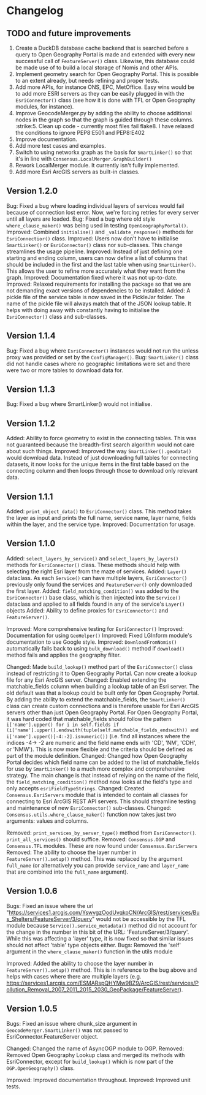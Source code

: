 Changelog
=========

TODO and future improvements
----------------------------
1. Create a DuckDB database cache backend that is searched before a query to Open Geography Portal is made and extended with every new successful call of ``FeatureServer()`` class. Likewise, this database could be made use of to build a local storage of Nomis and other APIs.
2. Implement geometry search for Open Geography Portal. This is possible to an extent already, but needs refining and proper tests.
3. Add more APIs, for instance ONS, EPC, MetOffice. Easy wins would be to add more ESRI servers as they can be easily plugged in with the ``EsriConnector()`` class (see how it is done with TFL or Open Geography modules, for instance).
4. Improve GeocodeMerger.py by adding the ability to choose additional nodes in the graph so that the graph is guided through these columns.
:strike:5. Clean up code - currently most files fail flake8. I have relaxed the conditions to ignore PEP8:E501 and PEP8:E402
6. Improve documentation.
7. Add more test cases and examples.
8. Switch to using networkx graph as the basis for ``SmartLinker()`` so that it's in line with ``Consensus.LocalMerger.GraphBuilder()``
9. Rework LocalMerger module. It currently isn't fully implemented.
10. Add more Esri ArcGIS servers as built-in classes.


Version 1.2.0
-------------

Bug: Fixed a bug where loading individual layers of services would fail because of connection lost error. Now, we're forcing retries for every server until all layers are loaded.
Bug: Fixed a bug where old style ``where_clause_maker()`` was being used in testing ``OpenGeographyPortal()``.
Improved: Combined ``initialise()`` and ``_validate_response()`` methods for ``EsriConnectior()`` class.
Improved: Users now don't have to initialise ``SmartLinker()`` or ``EsriConnector()`` class nor sub-classes. This change streamlines the usage pipeline.
Improved: Instead of just defining one starting and ending column, users can now define a list of columns that should be included in the first and the last table when using ``SmartLinker()``. This allows the user to refine more accurately what they want from the graph.
Improved: Documentation fixed where it was not up-to-date.
Improved: Relaxed requirements for installing the package so that we are not demanding exact versions of dependencies to be installed.
Added: A pickle file of the service table is now saved in the PickleJar folder. The name of the pickle file will always match that of the JSON lookup table. It helps with doing away with constantly having to initialise the ``EsriConnector()`` class and sub-classes.


Version 1.1.4
-------------

Bug: Fixed a bug where ``EsriConnector()`` instances would not run the unless proxy was provided or set by the ``ConfigManager()``.
Bug: ``SmartLinker()`` class did not handle cases where no geographic limitations were set and there were two or more tables to download data for. 

Version 1.1.3
-------------

Bug: Fixed a bug where SmartLinker() would not initialise.

Version 1.1.2
-------------

Added: Ability to force geometry to exist in the connecting tables. This was not guaranteed because the breadth-first search algorithm would not care about such things. 
Improved: Improved the way ``SmartLinker().geodata()`` would download data. Instead of just downloading full tables for connecting datasets, it now looks for the unique items in the first table based on the connecting column and then loops through those to download only relevant data.

Version 1.1.1
-------------

Added: ``print_object_data()`` to ``EsriConnector()`` class. This method takes the layer as input and prints the full name, service name, layer name, fields within the layer, and the service type.
Improved: Documentation for usage.


Version 1.1.0
-------------

Added: ``select_layers_by_service()`` and ``select_layers_by_layers()`` methods for ``EsriConnector()`` class. These methods should help with selecting the right Esri layer from the maze of services.
Added: ``Layer()`` dataclass. As each ``Service()`` can have multiple layers, ``EsriConnector()`` previously only found the services and ``FeatureServer()`` only downloaded the first layer.
Added: ``field_matching_condition()`` was added to the ``EsriConnector()`` base class, which is then injected into the ``Service()`` dataclass and applied to all fields found in any of the service's ``Layer()`` objects
Added: Ability to define proxies for ``EsriConnector()`` and ``FeatureServer()``.

Improved: More comprehensive testing for ``EsriConnector()``
Improved: Documentation for using ``GeoHelper()``
Improved: Fixed LGInform module's documentation to use Google style.
Improved: ``DownloadFromNomis()`` automatically falls back to using ``bulk_download()`` method if ``download()`` method fails and applies the geography filter.

Changed: Made ``build_lookup()`` method part of the ``EsriConnector()`` class instead of restricting it to Open Geography Portal. Can now create a lookup file for any Esri ArcGIS server. 
Changed: Enabled extending the matchable_fields column when building a lookup table of an Esri server. The old default was that a lookup could be built only for Open Geography Portal. By adding the ability to extend the matchable_fields, the ``SmartLinker()`` class can create custom connections and is therefore usable for Esri ArcGIS servers other than just Open Geography Portal. For Open Geography Portal, it was hard coded that matchable_fields should follow the pattern ``i['name'].upper() for i in self.fields if (i['name'].upper().endswith(tuple(self.matchable_fields_endswith)) and i['name'].upper()[-4:-2].isnumeric())`` (i.e. find all instances where the indices -4-> -2 are numeric and the field name ends with 'CD', 'NM', 'CDH', or 'NMW'). This is now more flexible and the criteria should be defined as part of the module definition.
Changed: Changed how Open Geography Portal decides which field name can be added to the list of matchable_fields for use by ``SmartLinker()`` to a much more complex and comprehensive strategy. The main change is that instead of relying on the name of the field, the ``field_matching_condition()`` method now looks at the field's type and only accepts ``esriFieldTypeStrings``.
Changed: Created ``Consensus.EsriServers`` module that is intended to contain all classes for connecting to Esri ArcGIS REST API servers. This should streamline testing and maintenance of new ``EsriConnector()`` sub-classes.
Changed: ``Consensus.utils.where_clause_maker()`` function now takes just two arguments: values and columns.

Removed: `print_services_by_server_type()` method from `EsriConnector()`. `print_all_services()` should suffice. 
Removed: ``Consensus.OGP`` and ``Consensus.TFL`` modules. These are now found under ``Consensus.EsriServers``
Removed: The ability to choose the layer number in ``FeatureServer().setup()`` method. This was replaced by the argument ``full_name`` (or alternatively you can provide ``service_name`` and ``layer_name`` that are combined into the ``full_name`` argument).

Version 1.0.6
-------------

Bugs: Fixed an issue where the url "https://services1.arcgis.com/YswvgzOodUvqkoCN/ArcGIS/rest/services/Bus_Shelters/FeatureServer/3/query" would not be accessible by the TFL module because ``Service().service_metadata()`` method did not account for the change in the number in this bit of the URL: 'FeatureServer/3/query'. While this was affecting a 'layer' type, it is now fixed so that similar issues should not affect 'table' type objects either.
Bugs: Removed the 'self' argument in the ``where_clause_maker()`` function in the utils module

Improved: Added the ability to choose the layer number in ``FeatureServer().setup()`` method. This is in reference to the bug above and helps with cases where there are multiple layers (e.g. https://services1.arcgis.com/ESMARspQHYMw9BZ9/ArcGIS/rest/services/Pollution_Removal_2007_2011_2015_2030_GeoPackage/FeatureServer). 


Version 1.0.5
-------------

Bugs: Fixed an issue where chunk_size argument in ``GeocodeMerger.SmartLinker()`` was not passed to EsriConnector.FeatureServer object.

Changed: Changed the name of AsyncOGP module to OGP. 
Removed: Removed Open Geography Lookup class and merged its methods with EsriConnector, except for ``build_lookup()`` which is now part of the ``OGP.OpenGeography()`` class.

Improved: Improved documentation throughout. 
Improved: Improved unit tests.
